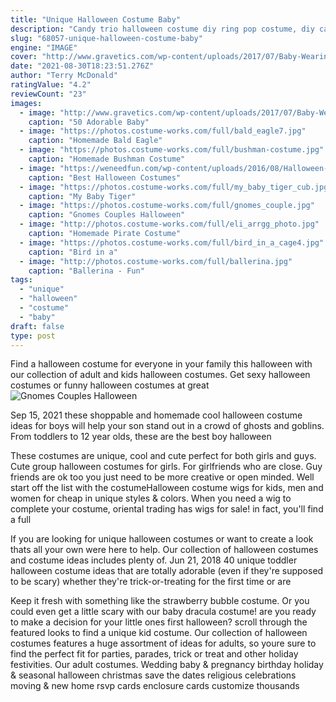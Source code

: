 ```yaml
---
title: "Unique Halloween Costume Baby"
description: "Candy trio halloween costume diy ring pop costume, diy candy necklace costume (+ sweet tooth couples costume), diy rock candy costume. Candy is a halloween necessity after"
slug: "68057-unique-halloween-costume-baby"
engine: "IMAGE"
cover: "http://www.gravetics.com/wp-content/uploads/2017/07/Baby-Wearing-Halloween-Costumes.jpg"
date: "2021-08-30T18:23:51.276Z"
author: "Terry McDonald"
ratingValue: "4.2"
reviewCount: "23"
images:
  - image: "http://www.gravetics.com/wp-content/uploads/2017/07/Baby-Wearing-Halloween-Costumes.jpg"
    caption: "50 Adorable Baby"
  - image: "https://photos.costume-works.com/full/bald_eagle7.jpg"
    caption: "Homemade Bald Eagle"
  - image: "https://photos.costume-works.com/full/bushman-costume.jpg"
    caption: "Homemade Bushman Costume"
  - image: "https://weneedfun.com/wp-content/uploads/2016/08/Halloween-Costumes-For-Men-11.jpg"
    caption: "Best Halloween Costumes"
  - image: "https://photos.costume-works.com/full/my_baby_tiger_cub.jpg"
    caption: "My Baby Tiger"
  - image: "https://photos.costume-works.com/full/gnomes_couple.jpg"
    caption: "Gnomes Couples Halloween"
  - image: "http://photos.costume-works.com/full/eli_arrgg_photo.jpg"
    caption: "Homemade Pirate Costume"
  - image: "https://photos.costume-works.com/full/bird_in_a_cage4.jpg"
    caption: "Bird in a"
  - image: "http://photos.costume-works.com/full/ballerina.jpg"
    caption: "Ballerina - Fun"
tags:
  - "unique"
  - "halloween"
  - "costume"
  - "baby"
draft: false
type: post
---
```


Find a halloween costume for everyone in your family this halloween with our collection of adult and kids halloween costumes. Get sexy halloween costumes or funny halloween costumes at great
![Gnomes Couples Halloween](https://photos.costume-works.com/full/gnomes_couple.jpg "Gnomes Couples Halloween")

Sep 15, 2021 these shoppable and homemade cool halloween costume ideas for boys will help your son stand out in a crowd of ghosts and goblins. From toddlers to 12 year olds, these are the best boy halloween
<!--inArticleAds-->

<!--galleryOne-->

These costumes are unique, cool and cute perfect for both girls and guys. Cute group halloween costumes for girls. For girlfriends who are close. Guy friends are ok too  you just need to be more creative or open minded. Well start off the list with the costumeHalloween costume wigs for kids, men and women for cheap in unique styles & colors. When you need a wig to complete your costume, oriental trading has wigs for sale! in fact, you'll find a full
<!--inArticleAds-->

<!--galleryTwo-->

If you are looking for unique halloween costumes  or want to create a look thats all your own  were here to help. Our collection of halloween costumes and costume ideas includes plenty of. Jun 21, 2018 40 unique toddler halloween costume ideas that are totally adorable (even if they're supposed to be scary) whether they're trick-or-treating for the first time or are
<!--galleryThree-->

Keep it fresh with something like the strawberry bubble costume. Or you could even get a little scary with our baby dracula costume! are you ready to make a decision for your little ones first halloween? scroll through the featured looks to find a unique kid costume. Our collection of halloween costumes features a huge assortment of ideas for adults, so youre sure to find the perfect fit for parties, parades, trick or treat and other holiday festivities. Our adult costumes. Wedding baby & pregnancy birthday holiday & seasonal halloween christmas save the dates religious celebrations moving & new home rsvp cards enclosure cards customize thousands